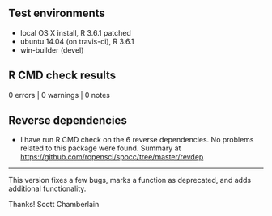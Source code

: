 ## Test environments

* local OS X install, R 3.6.1 patched
* ubuntu 14.04 (on travis-ci), R 3.6.1
* win-builder (devel)

## R CMD check results

0 errors | 0 warnings | 0 notes

## Reverse dependencies

* I have run R CMD check on the 6 reverse dependencies. No problems related to this package were found. Summary at <https://github.com/ropensci/spocc/tree/master/revdep>

--------

This version fixes a few bugs, marks a function as deprecated, and adds additional functionality.

Thanks!
Scott Chamberlain
